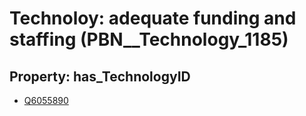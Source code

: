 # Technoloy: __adequate funding and staffing__ (PBN__Technology_1185)

## Property: has_TechnologyID

* [Q6055890](Q6055890)

